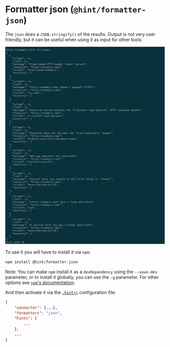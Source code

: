 # Formatter json (`@hint/formatter-json`)

The `json` does a `JSON.stringify()` of the results. Output is not very user
friendly, but it can be useful when using it as input for other tools:

![Example output for the json formatter](images/json-output.png)

To use it you will have to install it via `npm`:

```bash
npm install @hint/formatter-json
```

Note: You can make `npm` install it as a `devDependency` using the `--save-dev`
parameter, or to install it globally, you can use the `-g` parameter. For
other options see
[`npm`'s documentation](https://docs.npmjs.com/cli/install).

And then activate it via the [`.hintrc`][hintrc]
configuration file:

```json
{
    "connector": {...},
    "formatters": "json",
    "hints": {
        ...
    },
    ...
}
```

<!-- Link labels: -->

[hintrc]: https://webhint.io/docs/user-guide/further-configuration/hintrc-formats/
